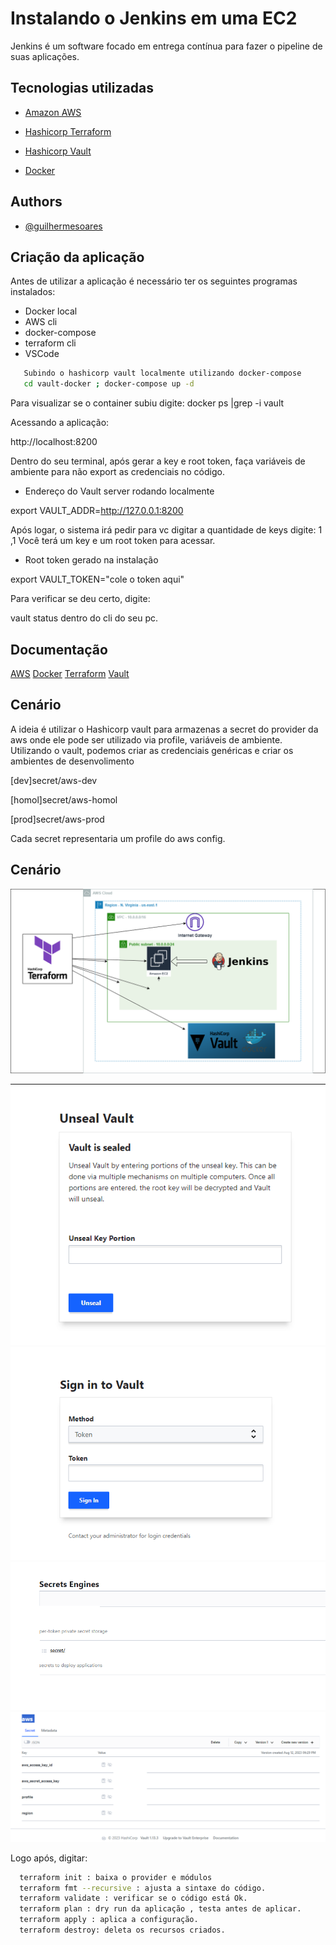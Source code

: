 
# Instalando o Jenkins em uma EC2

Jenkins é um software focado em entrega contínua para fazer o pipeline de suas aplicações.


## Tecnologias utilizadas

 - [Amazon AWS](https://aws.amazon.com)
 - [Hashicorp Terraform](https://registry.terraform.io/providers/hashicorp/aws/latest/docs)
 - [Hashicorp Vault](https://www.hashicorp.com/products/vault)

 - [Docker](https://www.docker.com/)


## Authors

- [@guilhermesoares](https://www.github.com/guilhermesgit)


## Criação da aplicação

Antes de utilizar a aplicação é necessário ter os seguintes programas instalados: 

- Docker local
- AWS cli
- docker-compose
- terraform cli
- VSCode
```bash
   Subindo o hashicorp vault localmente utilizando docker-compose
   cd vault-docker ; docker-compose up -d 

```

Para visualizar se o container subiu digite:
docker ps |grep -i vault

Acessando a aplicação:

http://localhost:8200

Dentro do seu terminal, após gerar a key e root token, faça variáveis de ambiente para não export as credenciais no código.

- Endereço do Vault server rodando localmente

 export VAULT_ADDR=http://127.0.0.1:8200

 Após logar, o sistema irá pedir para vc digitar a quantidade de keys digite: 1 ,1
 Você terá um key e um root token para acessar.

 - Root token gerado na instalação

 export VAULT_TOKEN="cole o token aqui"

 Para verificar se deu certo, digite:

 vault status dentro do cli do seu pc.
## Documentação


[AWS](https://aws.amazon.com)
[Docker](https://www.docker.com)
[Terraform](https://registry.terraform.io/providers/hashicorp/vault/latest/docs)
[Vault](https://www.vaultproject.io/)



## Cenário 
A ideia é utilizar o Hashicorp vault para armazenas a secret do provider da aws onde ele pode ser utilizado via profile, variáveis de ambiente.
Utilizando o vault, podemos criar as credenciais genéricas e criar os ambientes de desenvolimento

[dev]secret/aws-dev

[homol]secret/aws-homol

[prod]secret/aws-prod

Cada secret representaria um profile do aws config.


## Cenário

![AWS](img/jenkins.png)

![AWS](img/1-vault.png)
![AWS](img/2-vault.png)
![AWS](img/3-vault.png)
![AWS](img/4-vault.png)


Logo após, digitar:

```bash
  terraform init : baixa o provider e módulos
  terraform fmt --recursive : ajusta a sintaxe do código.
  terraform validate : verificar se o código está Ok.
  terraform plan : dry run da aplicação , testa antes de aplicar.
  terraform apply : aplica a configuração.
  terraform destroy: deleta os recursos criados.

```